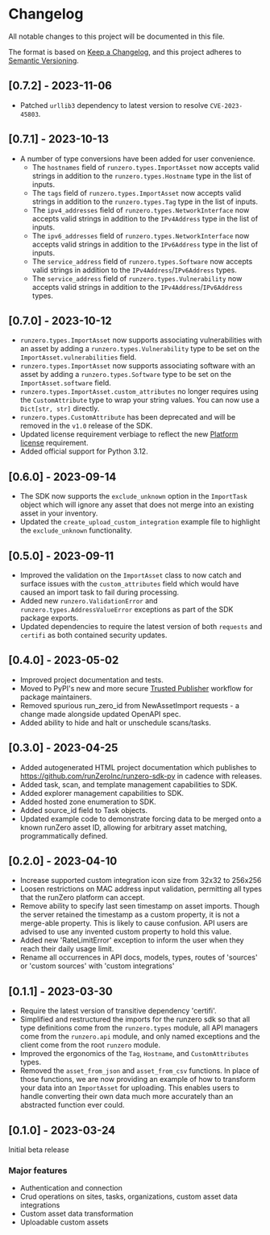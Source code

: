 # Changelog

All notable changes to this project will be documented in this file.

The format is based on [Keep a Changelog](https://keepachangelog.com/en/1.0.0/),
and this project adheres to [Semantic Versioning](https://semver.org/spec/v2.0.0.html).

## [0.7.2] - 2023-11-06

- Patched `urllib3` dependency to latest version to resolve `CVE-2023-45803`.

## [0.7.1] - 2023-10-13

- A number of type conversions have been added for user convenience.
  - The `hostnames` field of `runzero.types.ImportAsset` now accepts valid strings in addition to the `runzero.types.Hostname` type in the list of inputs.
  - The `tags` field of `runzero.types.ImportAsset` now accepts valid strings in addition to the `runzero.types.Tag` type in the list of inputs.
  - The `ipv4_addresses` field of `runzero.types.NetworkInterface` now accepts valid strings in addition to the `IPv4Address` type in the list of inputs.
  - The `ipv6_addresses` field of `runzero.types.NetworkInterface` now accepts valid strings in addition to the `IPv6Address` type in the list of inputs.
  - The `service_address` field of `runzero.types.Software` now accepts valid strings in addition to the `IPv4Address`/`IPv6Address` types.
  - The `service_address` field of `runzero.types.Vulnerability` now accepts valid strings in addition to the `IPv4Address`/`IPv6Address` types.

## [0.7.0] - 2023-10-12

- `runzero.types.ImportAsset` now supports associating vulnerabilities with an asset by adding a `runzero.types.Vulnerability` type to be set on the `ImportAsset.vulnerabilities` field.
- `runzero.types.ImportAsset` now supports associating software with an asset by adding a `runzero.types.Software` type to be set on the `ImportAsset.software` field.
- `runzero.types.ImportAsset.custom_attributes` no longer requires using the `CustomAttribute` type to wrap your string values. You can now use a `Dict[str, str]` directly.
- `runzero.types.CustomAttribute` has been deprecated and will be removed in the `v1.0` release of the SDK.
- Updated license requirement verbiage to reflect the new [Platform license](https://www.runzero.com/product/pricing/) requirement.
- Added official support for Python 3.12.

## [0.6.0] - 2023-09-14

- The SDK now supports the `exclude_unknown` option in the `ImportTask` object which will ignore any asset that does not merge into an existing asset in your inventory.
- Updated the `create_upload_custom_integration` example file to highlight the `exclude_unknown` functionality.

## [0.5.0] - 2023-09-11

- Improved the validation on the `ImportAsset` class to now catch and surface issues with the `custom_attributes` field which would have caused an import task to fail during processing.
- Added new `runzero.ValidationError` and `runzero.types.AddressValueError` exceptions as part of the SDK package exports.
- Updated dependencies to require the latest version of both `requests` and `certifi` as both contained security updates.


## [0.4.0] - 2023-05-02

- Improved project documentation and tests.
- Moved to PyPI's new and more secure [Trusted Publisher](https://blog.pypi.org/posts/2023-04-20-introducing-trusted-publishers/) workflow for package maintainers.
- Removed spurious run_zero_id from NewAssetImport requests - a change made alongside updated OpenAPI spec.
- Added ability to hide and halt or unschedule scans/tasks.


## [0.3.0] - 2023-04-25

- Added autogenerated HTML project documentation which publishes to https://github.com/runZeroInc/runzero-sdk-py in cadence with releases.
- Added task, scan, and template management capabilities to SDK.
- Added explorer management capabilities to SDK.
- Added hosted zone enumeration to SDK.
- Added source_id field to Task objects.
- Updated example code to demonstrate forcing data to be merged onto a known runZero asset ID, allowing
  for arbitrary asset matching, programmatically defined.


## [0.2.0] - 2023-04-10

- Increase supported custom integration icon size from 32x32 to 256x256
- Loosen restrictions on MAC address input validation, permitting all types that the runZero platform can accept.
- Remove ability to specify last seen timestamp on asset imports. Though the server retained the timestamp as a
  custom property, it is not a merge-able property. This is likely to cause confusion. API users are advised
  to use any invented custom property to hold this value.
- Added new 'RateLimitError' exception to inform the user when they reach their daily usage limit.
- Rename all occurrences in API docs, models, types, routes of 'sources' or 'custom sources' with 'custom integrations'


## [0.1.1] - 2023-03-30

- Require the latest version of transitive dependency 'certifi'.
- Simplified and restructured the imports for the runzero sdk so that all type definitions come from the `runzero.types` module, all API managers come from the `runzero.api` module, and only named exceptions and the client come from the root `runzero` module.
- Improved the ergonomics of the `Tag`, `Hostname`, and `CustomAttributes` types.
- Removed the `asset_from_json` and `asset_from_csv` functions. In place of those functions, we are now providing an example of how to transform your data into an `ImportAsset` for uploading. This enables users to handle converting their own data much more accurately than an abstracted function ever could.


## [0.1.0] - 2023-03-24

Initial beta release

### Major features

- Authentication and connection
- Crud operations on sites, tasks, organizations, custom asset data integrations
- Custom asset data transformation
- Uploadable custom assets

